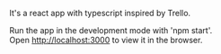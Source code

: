 It's a react app with typescript inspired by Trello.

Run the app in the development mode with 'npm start'.\
Open [http://localhost:3000](http://localhost:3000) to view it in the browser.
